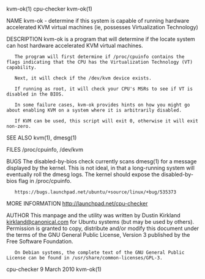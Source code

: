 kvm-ok(1)                                                                                      cpu-checker                                                                                      kvm-ok(1)

NAME
       kvm-ok - determine if this system is capable of running hardware accelerated KVM virtual machines (ie, possesses Virtualization Technology)

DESCRIPTION
       kvm-ok is a program that will determine if the locate system can host hardware accelerated KVM virtual machines.

       The program will first determine if /proc/cpuinfo contains the flags indicating that the CPU has the Virtualization Technology (VT) capability.

       Next, it will check if the /dev/kvm device exists.

       If running as root, it will check your CPU's MSRs to see if VT is disabled in the BIOS.

       In some failure cases, kvm-ok provides hints on how you might go about enabling KVM on a system where it is arbitrarily disabled.

       If KVM can be used, this script will exit 0, otherwise it will exit non-zero.

SEE ALSO
       kvm(1), dmesg(1)

FILES
       /proc/cpuinfo, /dev/kvm

BUGS
       The  disabled-by-bios  check  currently  scans  dmesg(1) for a message displayed by the kernel.  This is not ideal, in that a long-running system will eventually roll the dmesg logs.  The kernel
       should expose the disabled-by-bios flag in /proc/cpuinfo.

       https://bugs.launchpad.net/ubuntu/+source/linux/+bug/535373

MORE INFORMATION
       http://launchpad.net/cpu-checker

AUTHOR
       This manpage and the utility was written by Dustin Kirkland <kirkland@canonical.com> for Ubuntu systems (but may be used by others).  Permission is granted to copy, distribute and/or modify this
       document under the terms of the GNU General Public License, Version 3 published by the Free Software Foundation.

       On Debian systems, the complete text of the GNU General Public License can be found in /usr/share/common-licenses/GPL-3.

cpu-checker                                                                                    9 March 2010                                                                                     kvm-ok(1)
